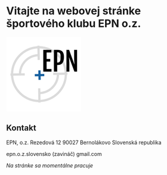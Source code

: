 <html>
<head>
<meta http-equiv="content-type" content="text/html; charset=utf-8">
</head>
<body>
<h1>Vitajte na webovej stránke športového klubu EPN o.z.</h1>
<p><img alt="EPN_logo" src="./EPN_logo2.png"></p>
<h2>Kontakt</h2>
<p>
EPN, o.z.
Rezedová 12
90027 Bernolákovo
Slovenská republika</p>
<p>epn.o.z.slovensko (zavináč) gmail.com</p>
  
<p><em>Na stránke sa momentálne pracuje
</em></p>
</body>
</html>
